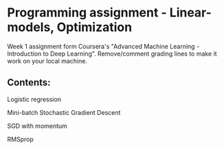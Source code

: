 # Programming assignment - Linear-models, Optimization
Week 1 assignment form Coursera's "Advanced Machine Learning - Introduction to Deep Learning". Remove/comment grading lines to make it work on your local machine. 

## Contents: 

Logistic regression

Mini-batch Stochastic Gradient Descent

SGD with momentum

RMSprop
